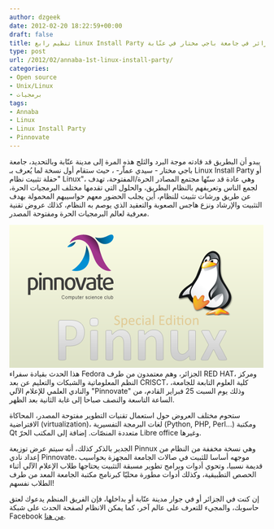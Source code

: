 ```yaml
---
author: dzgeek
date: 2012-02-20 18:22:59+00:00
draft: false
title: تنظيم رابع Linux Install Party في الجزائر في جامعة باجي مختار في عنّابة
type: post
url: /2012/02/annaba-1st-linux-install-party/
categories:
- Open source
- Unix/Linux
- برمجيات
tags:
- Annaba
- Linux
- Linux Install Party
- Pinnovate
---
```


يبدو أن البطريق قد قادته موجة البرد والثلج هذه المرة إلى مدينة عنّابة وبالتحديد، جامعة باجي مختار - سيدي عماّر- ، حيث ستقام أول نسخة لما يُعرف بـ Linux Install Party أو "حفلة تثبيت نظام Linux"، وهي عادة قد سنّها مجتمع المصادر الحرة/المفتوحة، تهدف لجمع الناس وتعريفهم بالنظام البطريق، والحلول التي تقدمها مختلف البرمجيات الحرة، عن طريق ورشات تثبيت للنظام، أين يجلب الحضور معهم حواسيبهم المحمولة بهدف التثبيت والإرشاد ونزع هاجس الصعوبة والتعقيد الذي يوصم به النظام، كذلك عروض تقنية معرفية لعالم البرمجيات الحرة ومفتوحة المصدر.

[![](PinnuxSmall.png)
](PinnuxSmall.png)هذا الحدث بقيادة سفراء Fedora الجزائر، وهم معتمدون من طرف RED HAT، ومركز النظم المعلوماتية والشبكات والتعليم عن بعد CRISCT، كلية العلوم التابعة للجامعة، والنادي العلمي للإعلام الآلي "Pinnovate" وذلك يوم السبت 25 فبراير القادم، من الساعة التاسعة والنصف صباحا إلى غابة الثانية بعد الظهر.

ستحوم مختلف العروض حول استعمال تقنيات التطوير مفتوحة المصدر، المحاكاة الافتراضية (virtualization)، لغات البرمجة التفسيرية (Python, PHP, Perl...) ومكتبة Qt متعددة المنصّات. إضافة إلى المكتب الحرّ Libre office وغيرها.

الجدير بالذكر كذلك، أنه سيتم عرض توزيعة Pinnux وهي نسخة مخففة من النظام من إعداد نادي Pinnovate، موجهه أساسا للثبيت في صالات الجامعة المجهزة بحواسيب قديمة نسبيا، وتحوي أدوات وبرامج تطوير مسبقة التثبيت يحتاجها طلاب الإعلام الآلي أثناء الحصص التطبيقية، وكذلك أدوات مطورة محليّا كبرنامج مكتبة الجامعة المعد من طرف الطلاب نفسهم!

إن كنت في الجزائر أو في جوار مدينة عنّابة أو بداخلها، فإن الفريق المنظم يدعوك لعتق حاسوبك، والمجيء للتعرف على عالم آخر، كما يمكن الانظام لصفحة الحدث على شبكة Facebook [من هنا](https://www.facebook.com/events/110811065713605/).
